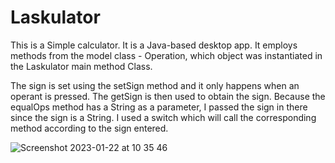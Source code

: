 # Laskulator
This is a Simple calculator. It is a Java-based desktop app. 
It employs methods from the model class - Operation, which object was instantiated in the Laskulator main method Class.

The sign is set using the setSign method and it only happens when an operant is pressed. 
The getSign is then used to obtain the sign. Because the 
equalOps method has a String as a parameter, I passed the sign in there since the sign is a String. 
I used a switch which will call the corresponding method according to the sign entered.

![Screenshot 2023-01-22 at 10 35 46](https://user-images.githubusercontent.com/57866950/213920484-eda18fa3-77d5-4bfb-ac93-6e0cd6a2da4e.png)


